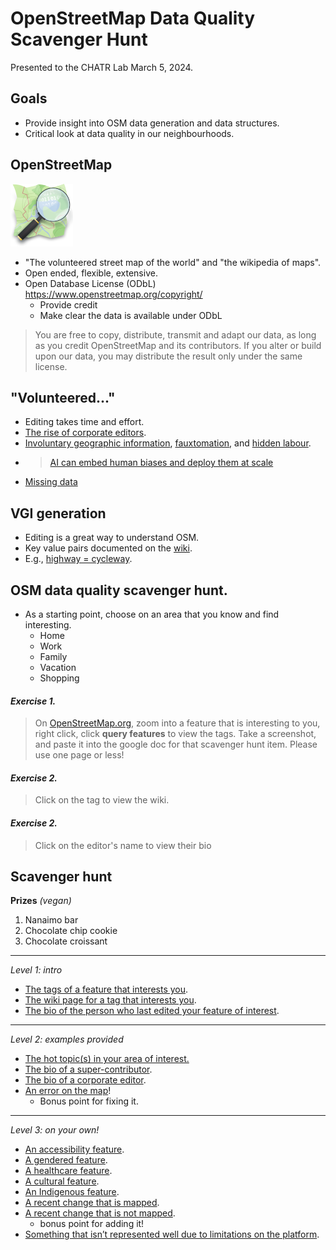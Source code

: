 # OpenStreetMap Data Quality Scavenger Hunt
Presented to the CHATR Lab March 5, 2024.

## Goals

- Provide insight into OSM data generation and data structures.
- Critical look at data quality in our neighbourhoods.


## OpenStreetMap

![OpenStreetmap](www/Openstreetmap_logo.svg.png)

- "The volunteered street map of the world" and "the wikipedia of maps".
- Open ended, flexible, extensive.
- Open Database License (ODbL) https://www.openstreetmap.org/copyright/
   - Provide credit
   - Make clear the data is available under ODbL
>You are free to copy, distribute, transmit and adapt our data, as long as you credit OpenStreetMap and its contributors. If you alter or build upon our data, you may distribute the result only under the same license.



## "Volunteered..."

- Editing takes time and effort.
- [The rise of corporate editors](https://www.mdpi.com/2220-9964/8/5/232).
- [Involuntary geographic information](https://doi.org/10.1080/00045608.2011.595657), [fauxtomation](https://logicmag.io/failure/the-automation-charade/), 
and [hidden labour](https://mitsloan.mit.edu/ideas-made-to-matter/hidden-work-created-artificial-intelligence-programs).
- > [AI can embed human biases and deploy them at scale](https://www.mckinsey.com/~/media/mckinsey/featured%20insights/artificial%20intelligence/tackling%20bias%20in%20artificial%20intelligence%20and%20in%20humans/mgi-tackling-bias-in-ai-june-2019.pdf)
- [Missing data](https://github.com/MimiOnuoha/missing-datasets)

## VGI generation

- Editing is a great way to understand OSM.
- Key value pairs documented on the [wiki](https://wiki.openstreetmap.org/).
- E.g., [highway = cycleway](https://wiki.openstreetmap.org/wiki/Tag:highway%3Dcycleway).

## OSM data quality scavenger hunt. 

- As a starting point, choose on an area that you know and find interesting.
   - Home
   - Work
   - Family
   - Vacation
   - Shopping

#### ***Exercise 1.*** 
> On [OpenStreetMap.org](https://www.openstreetmap.org), zoom into a feature that is interesting to you, right click, click **query features** to view the tags. Take a screenshot, and paste it into the google doc for that scavenger hunt item. Please use one page or less!

#### ***Exercise 2.*** 

> Click on the tag to view the wiki.

#### ***Exercise 2.*** 

> Click on the editor's name to view their bio


## Scavenger hunt

**Prizes** *(vegan)*
1. Nanaimo bar
2. Chocolate chip cookie
3. Chocolate croissant
----
*Level 1: intro*

- [The tags of a feature that interests you](https://docs.google.com/document/d/1-nlcA7pEITME6mTbeNB9VeJbaGqFVXwl6vjtLAvuN5c/edit?usp=sharing).
- [The wiki page for a tag that interests you](https://docs.google.com/document/d/1GvRpsvmZKoKFserfXpxB8M9MnJHOMx51kSAnArZsOdY/edit?usp=sharing).
- [The bio of the person who last edited your feature of interest](https://docs.google.com/document/d/1G4jYFKUg7sj6GAK59WKXtR9pdf6MtqIMuw86SbQD7Pg/edit?usp=sharing).
----
*Level 2: examples provided*
- [The hot topic(s) in your area of interest.](https://docs.google.com/document/d/1Q2GHQYi7j7_SRhEQYMmPl-I23awbcVwdMhFv9P7s0ZY/edit?usp=sharing)
- [The bio of a super-contributor](https://docs.google.com/document/d/1Gq6Qqd6f1B4AEe4YPaTnL2w5Zsrn87NkrDIsbeE2d7k/edit?usp=sharing).
- [The bio of a corporate editor](https://docs.google.com/document/d/1FQrxCXeaZv6bUZmte9OSprjxs1BHxULhI5FoGxWsvJY/edit?usp=sharing).
- [An error on the map](https://docs.google.com/document/d/1Cb8V7JhEz9THIr58Hl0dpis3zbG91dQ4fhhskkkgJDE/edit?usp=sharing)!
   - Bonus point for fixing it.
----
*Level 3: on your own!*
- [An accessibility feature](https://docs.google.com/document/d/1QZRSIB6l_KgAj4TzZrXZNFeDSO_PDVYrnMgMzr6P0i0/edit?usp=sharing).
- [A gendered feature](https://docs.google.com/document/d/1S5hxFMuCthnt40lguAR9-Uvq42seKd6HG_aWCoHip7o/edit?usp=sharing).
- [A healthcare feature](https://docs.google.com/document/d/1Ke9ba6eDJ94F0FOlYSQXsJ0h_v4_QSycbpHC4tG0998/edit?usp=sharing).
- [A cultural feature](https://docs.google.com/document/d/1_mGvqwIfHHz9nVglwZLAYROcVbmK-2qyN7PuB766vnw/edit?usp=sharing).
- [An Indigenous feature](https://docs.google.com/document/d/1nYQdBa-OlayWKhv-H4e5pFwYOK5TxFJKDYoF_Za9KJw/edit?usp=sharing).
- [A recent change that is mapped](https://docs.google.com/document/d/1UjbLA_R-cJQQeXaFx3V5YLAds2ccOGO3esQFeTPimb0/edit?usp=sharing).
- [A recent change that is not mapped](https://docs.google.com/document/d/1030E8f6IxmRZixr9W0kHrducLkaWMbtCNaDvv8QbjPE/edit?usp=sharing).
   - bonus point for adding it!
- [Something that isn’t represented well due to limitations on the platform](https://docs.google.com/document/d/1lOZioRN9ZtDiaIfXF03F6oSXAhT4O2fCZp_5lEbKGgU/edit?usp=sharing).
